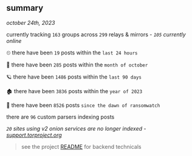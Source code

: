
## summary
_october 24th, 2023_

currently tracking `163` groups across `299` relays & mirrors - _`105` currently online_

⏲ there have been `19` posts within the `last 24 hours`

🦈 there have been `285` posts within the `month of october`

🪐 there have been `1486` posts within the `last 90 days`

🏚 there have been `3836` posts within the `year of 2023`

🦕 there have been `8526` posts `since the dawn of ransomwatch`

there are `96` custom parsers indexing posts

_`20` sites using v2 onion services are no longer indexed - [support.torproject.org](https://support.torproject.org/onionservices/v2-deprecation/)_

> see the project [README](https://github.com/joshhighet/ransomwatch#ransomwatch--) for backend technicals
